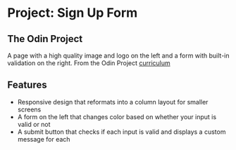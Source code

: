 # Project: Sign Up Form

## The Odin Project

A page with a high quality image and logo on the left and a form with built-in validation on the right. From the Odin Project [curriculum](https://www.theodinproject.com/lessons/node-path-intermediate-html-and-css-sign-up-form) 

## Features

* Responsive design that reformats into a column layout for smaller screens
* A form on the left that changes color based on whether your input is valid or not
* A submit button that checks if each input is valid and displays a custom message for each
